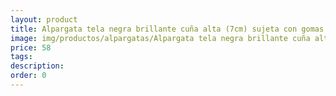 ```yaml
---
layout: product
title: Alpargata tela negra brillante cuña alta (7cm) sujeta con gomas 
image: img/productos/alpargatas/Alpargata tela negra brillante cuña alta (7cm) sujeta con gomas =58.webp
price: 58
tags: 
description: 
order: 0
---
```

